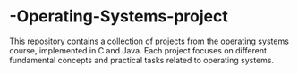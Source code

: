 # -Operating-Systems-project
This repository contains a collection of projects from the operating systems course, implemented in C and Java. Each project focuses on different fundamental concepts and practical tasks related to operating systems.
